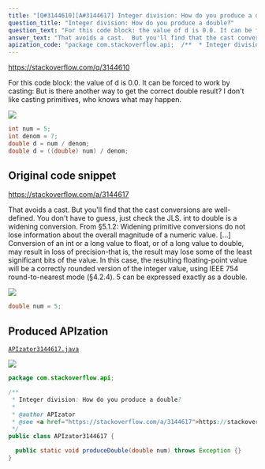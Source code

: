 ```yaml
---
title: "[Q#3144610][A#3144617] Integer division: How do you produce a double?"
question_title: "Integer division: How do you produce a double?"
question_text: "For this code block: the value of d is 0.0. It can be forced to work by casting: But is there another way to get the correct double result? I don't like casting primitives, who knows what may happen."
answer_text: "That avoids a cast.  But you'll find that the cast conversions are well-defined.  You don't have to guess, just check the JLS.  int to double is a widening conversion.  From §5.1.2: Widening primitive conversions do not   lose information about the overall   magnitude of a numeric value. [...] Conversion of an int or a long value   to float, or of a long value to   double, may result in loss of   precision-that is, the result may lose   some of the least significant bits of   the value. In this case, the resulting   floating-point value will be a   correctly rounded version of the   integer value, using IEEE 754   round-to-nearest mode (§4.2.4). 5 can be expressed exactly as a double."
apization_code: "package com.stackoverflow.api;  /**  * Integer division: How do you produce a double?  *  * @author APIzator  * @see <a href=\"https://stackoverflow.com/a/3144617\">https://stackoverflow.com/a/3144617</a>  */ public class APIzator3144617 {    public static void produceDouble(double num) throws Exception {} }"
---
```


https://stackoverflow.com/q/3144610

For this code block:
the value of d is 0.0. It can be forced to work by casting:
But is there another way to get the correct double result? I don&#x27;t like casting primitives, who knows what may happen.


<div class="code-logo"><img src="/stackoverflow.png" /></div>

```java
int num = 5;
int denom = 7;
double d = num / denom;
double d = ((double) num) / denom;
```


## Original code snippet

https://stackoverflow.com/a/3144617

That avoids a cast.  But you&#x27;ll find that the cast conversions are well-defined.  You don&#x27;t have to guess, just check the JLS.  int to double is a widening conversion.  From §5.1.2:
Widening primitive conversions do not
  lose information about the overall
  magnitude of a numeric value.
[...]
Conversion of an int or a long value
  to float, or of a long value to
  double, may result in loss of
  precision-that is, the result may lose
  some of the least significant bits of
  the value. In this case, the resulting
  floating-point value will be a
  correctly rounded version of the
  integer value, using IEEE 754
  round-to-nearest mode (§4.2.4).
5 can be expressed exactly as a double.

<div class="code-logo"><img src="/stackoverflow.png" /></div>

```java
double num = 5;
```

## Produced APIzation

[`APIzator3144617.java`](https://github.com/pasqualesalza/apization-temp/raw/main/data/search/APIzator3144617.java)

<div class="code-logo"><img src="/apizator.png" /></div>

```java
package com.stackoverflow.api;

/**
 * Integer division: How do you produce a double?
 *
 * @author APIzator
 * @see <a href="https://stackoverflow.com/a/3144617">https://stackoverflow.com/a/3144617</a>
 */
public class APIzator3144617 {

  public static void produceDouble(double num) throws Exception {}
}

```